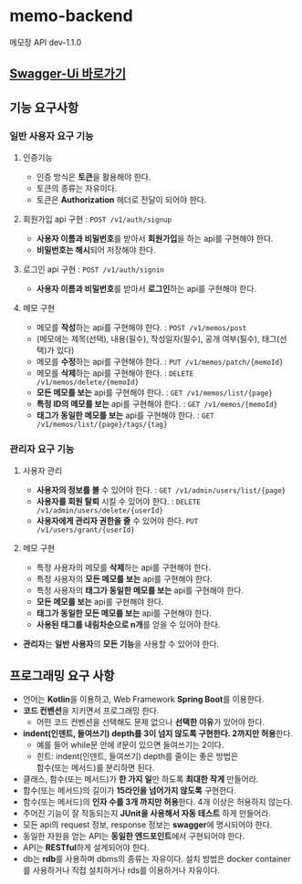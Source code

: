 # memo-backend

메모장 API dev-1.1.0

## [Swagger-Ui 바로가기](http://.../swagger-ui/index.html)

## 기능 요구사항

### 일반 사용자 요구 기능
1. 인증기능
    - 인증 방식은 **토큰**을 활용해야 한다.
    - 토큰의 종류는 자유이다.
    - 토큰은 **Authorization** 헤더로 전달이 되어야 한다.

2. 회원가입 api 구현 : `POST /v1/auth/signup`
    - **사용자 이름과 비밀번호**를 받아서 **회원가입**을 하는 api를 구현해야 한다.
    - **비밀번호는 해시**되어 저장해야 한다.

3. 로그인 api 구현 : `POST /v1/auth/signin`
    - **사용자 이름과 비밀번호**를 받아서 **로그인**하는 api를 구현해야 한다.

4. 메모 구현
    - 메모를 **작성**하는 api를 구현해야 한다. : `POST /v1/memos/post`
    - (메모에는 제목(선택), 내용(필수), 작성일자(필수), 공개 여부(필수), 태그(선택)가 있다)
    - 메모를 **수정**하는 api를 구현해야 한다. : `PUT /v1/memos/patch/{memoId}`
    - 메모를 **삭제**하는 api를 구현해야 한다. : `DELETE /v1/memos/delete/{memoId}`
    - **모든 메모를 보는** api를 구현해야 한다. : `GET /v1/memos/list/{page}`
    - **특정 ID의 메모를 보는** api를 구현해야 한다. : `GET /v1/memos/{memoId}`
    - **태그가 동일한 메모를 보는** api를 구현해야 한다. : `GET /v1/memos/list/{page}/tags/{tag}`

### 관리자 요구 기능
1. 사용자 관리
    - **사용자의 정보를 볼** 수 있어야 한다. : `GET /v1/admin/users/list/{page}`
    - **사용자를 회원 탈퇴** 시킬 수 있어야 한다. : `DELETE /v1/admin/users/delete/{userId}`
    - **사용자에게 관리자 권한을 줄** 수 있어야 한다. `PUT /v1/users/grant/{userId}`

2. 메모 구현
    - 특정 사용자의 메모를 **삭제**하는 api를 구현해야 한다.
    - 특정 사용자의 **모든 메모를 보는** api를 구현해야 한다.
    - 특정 사용자의 **태그가 동일한 메모를 보는** api를 구현해야 한다.
    - **모든 메모를 보는** api를 구현해야 한다.
    - **태그가 동일한 모든 메모를 보는** api를 구현해야 한다.
    - **사용된 태그를 내림차순으로 n개**를 얻을 수 있어야 한다.
  - **관리자**는 **일반 사용자**의 **모든 기능**을 사용할 수 있어야 한다.

## 프로그래밍 요구 사항
- 언어는 **Kotlin**을 이용하고, Web Framework **Spring Boot**를 이용한다.
- **코드 컨벤션**을 지키면서 프로그래밍 한다.
    - 어떤 코드 컨벤션을 선택해도 문제 없으나 **선택한 이유**가 있어야 한다.
- **indent(인덴트, 들여쓰기) depth를 3이 넘지 않도록 구현한다. 2까지만 허용**한다.
    - 예를 들어 while문 안에 if문이 있으면 들여쓰기는 2이다.
    - 힌트: indent(인덴트, 들여쓰기) depth를 줄이는 좋은 방법은<br>
    함수(또는 메서드)를 분리하면 된다.
- 클래스, 함수(또는 메서드)가 **한 가지 일**만 하도록 **최대한 작게** 만들어라.
- 함수(또는 메서드)의 길이가 **15라인을 넘어가지 않도록** 구현한다.
- 함수(또는 메서드)의 **인자 수를 3개 까지만 허용**한다. 4개 이상은 허용하지 않는다.
- 주어진 기능이 잘 작동되는지 **JUnit을 사용해서 자동 테스트** 하게 만들어라.
- 모든 api의 request 정보, response 정보는 **swagger**에 명시되어야 한다.
- 동일한 자원을 얻는 API는 **동일한 엔드포인트**에서 구현되어야 한다. 
- API는 **RESTful**하게 설계되어야 한다.
- db는 **rdb**를 사용하며 dbms의 종류는 자유이다. 설치 방법은 docker container를 사용하거나 직접 설치하거나 rds를 이용하거나 자유이다.

